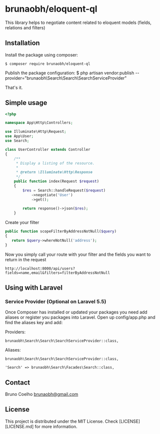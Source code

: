 # brunaobh/eloquent-ql

This library helps to negotiate content related to eloquent models (fields, relations and filters)

## Installation

Install the package using composer:

    $ composer require brunaobh/eloquent-ql

Publish the package configuration:
	$ php artisan vendor:publish --provider="brunaobh\Search\Search\SearchServiceProvider"

That's it.

## Simple usage


```php
<?php

namespace App\Http\Controllers;

use Illuminate\Http\Request;
use App\User;
use Search;

class UserController extends Controller
{
    /**
     * Display a listing of the resource.
     *
     * @return \Illuminate\Http\Response
     */
    public function index(Request $request)
    {
        $res = Search::handleRequest($request)
            ->negotiate('User')
            ->get();
        
        return response()->json($res);
    }
```

Create your filter 

```php
public function scopeFilterByAddressNotNull($query)
{
   return $query->whereNotNull('address');
}
```

Now you simply call your route with your filter and the fields you want to return in the request

```
http://localhost:8000/api/users?fields=name,email&filters=filterByAddressNotNull
```

## Using with Laravel

### Service Provider (Optional on Laravel 5.5)
Once Composer has installed or updated your packages you need add aliases or register you packages into Laravel. Open up config/app.php and find the aliases key and add:

Providers:
```
brunaobh\Search\Search\SearchServiceProvider::class,
```

Aliases:
```
brunaobh\Search\Search\SearchServiceProvider::class,

'Search' => brunaobh\Search\Facades\Search::class,
```


## Contact

Bruno Coelho <brunaobh@gmail.com>

## License

This project is distributed under the MIT License. Check [LICENSE][LICENSE.md] for more information.
